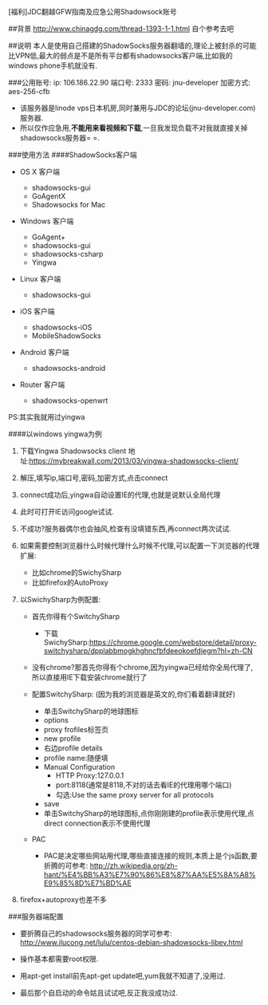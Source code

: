 [福利]JDC翻越GFW指南及应急公用Shadowsock账号

##背景
http://www.chinagdg.com/thread-1393-1-1.html
自个参考去吧

##说明
本人是使用自己搭建的ShadowSocks服务器翻墙的,理论上被封杀的可能比VPN低,最大的弱点是不是所有平台都有shadowsocks客户端,比如我的windows phone手机就没有.

###公用账号:
ip: 106.186.22.90
端口号: 2333
密码: jnu-developer
加密方式: aes-256-cfb
- 该服务器是linode vps日本机房,同时兼用与JDC的论坛(jnu-developer.com)服务器.
- 所以仅作应急用,**不能用来看视频和下载**,一旦我发现负载不对我就直接关掉shadowsocks服务器= =.

###使用方法
####ShadowSocks客户端
- OS X 客户端
    - shadowsocks-gui 
    - GoAgentX 
    - Shadowsocks for Mac 

- Windows 客户端
    - GoAgent+ 
    - shadowsocks-gui 
    - shadowsocks-csharp 
    - Yingwa 

- Linux 客户端
    - shadowsocks-gui 

- iOS 客户端
    - shadowsocks-iOS
    - MobileShadowSocks

- Android 客户端
    - shadowsocks-android

- Router 客户端
    - shadowsocks-openwrt

PS:其实我就用过yingwa

####以windows yingwa为例
1. 下载Yingwa Shadowsocks client
地址:https://mybreakwall.com/2013/03/yingwa-shadowsocks-client/

2. 解压,填写ip,端口号,密码,加密方式,点击connect

3. connect成功后,yingwa自动设置IE的代理,也就是说默认全局代理

4. 此时可打开IE访问google试试.

5. 不成功?服务器偶尔也会抽风,检查有没填错东西,再connect两次试试.

6. 如果需要控制浏览器什么时候代理什么时候不代理,可以配置一下浏览器的代理扩展:
    - 比如chrome的SwichySharp
    - 比如firefox的AutoProxy

7. 以SwichySharp为例配置:
    - 首先你得有个SwitchySharp
        + 下载SwichySharp:https://chrome.google.com/webstore/detail/proxy-switchysharp/dpplabbmogkhghncfbfdeeokoefdjegm?hl=zh-CN

    - 没有chrome?那首先你得有个chrome,因为yingwa已经给你全局代理了,所以直接用IE下载安装chrome就行了

    - 配置SwitchySharp:
        (因为我的浏览器是英文的,你们看着翻译就好)
        + 单击SwitchySharp的地球图标
        + options
        + proxy frofiles标签页
        + new profile
        + 右边profile details
        + profile name:随便填
        + Manual Configuration
            - HTTP Proxy:127.0.0.1
            - port:8118(通常是8118,不对的话去看IE的代理用哪个端口)
            - 勾选:Use the same proxy server for all protocols
        + save
        + 单击SwitchySharp的地球图标,点你刚刚建的profile表示使用代理,点direct connection表示不使用代理
    - PAC
        + PAC是决定哪些网站用代理,哪些直接连接的规则,本质上是个js函数,要折腾的可参考:
            http://zh.wikipedia.org/zh-hant/%E4%BB%A3%E7%90%86%E8%87%AA%E5%8A%A8%E9%85%8D%E7%BD%AE
8. firefox+autoproxy也差不多

###服务器端配置
- 要折腾自己的shadowsocks服务器的同学可参考:
    http://www.ilucong.net/lulu/centos-debian-shadowsocks-libev.html

- 操作基本都需要root权限.

- 用apt-get install前先apt-get update吧,yum我就不知道了,没用过.

- 最后那个自启动的命令姑且试试吧,反正我没成功过.



